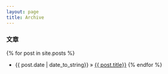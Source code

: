 ```yaml
---
layout: page
title: Archive
---
```


### 文章
{% for post in site.posts %}
* {{ post.date | date_to_string}} &raquo; [{{ post.title}}]({{post.url}}) 
{% endfor %}

